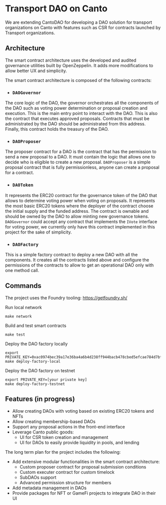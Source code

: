 # Transport DAO on Canto

We are extending CantoDAO for developing a DAO solution for transport organizations on Canto with features such as CSR for contracts launched by Transport organizations.

## Architecture

The smart contract architecture uses the developed and audited governance utilities built by OpenZeppelin. It adds more modifications to allow better UX and simplicity.

The smart contract architecture is composed of the following contracts:

- ### `DAOGovernor`

The core logic of the DAO, the governor orchestrates all the components of the DAO such as voting power determination or proposal creation and execution. This is the main entry point to interact with the DAO.
This is also the contract that executes approved proposals. Contracts that must be administrated by the DAO should be administrated from this address. Finally, this contract holds the treasury of the DAO.

- ### `DAOProposer`

The proposer contract for a DAO is the contract that has the permission to send a new proposal to a DAO. It must contain the logic that allows one to decide who is eligible to create a new proposal.
`DAOProposer` is a simple proposal contract that is fully permissionless, anyone can create a proposal for a contract.

- ### `DAOToken`

It represents the ERC20 contract for the governance token of the DAO that allows to determine voting power when voting on proposals.
It represents the most basic ERC20 tokens where the deployer of the contract choose the initial supply and the funded address. The contract is ownable and should be owned by the DAO to allow minting new governance tokens.
`DAOGovernor` could accept any contract that implements the `IVote` interface for voting power, we currently only have this contract implemented in this project for the sake of simplicity.

- ### `DAOFactory`

This is a simple factory contract to deploy a new DAO with all the components. It creates all the contracts listed above and configure the permissions of the contracts to allow to get an operational DAO only with one method call.


## Commands

The project uses the Foundry tooling: https://getfoundry.sh/

Run local network

```
make network
```

Build and test smart contracts

```
make test
```

Deploy the DAO factory locally

```
export PRIVATE_KEY=0xac0974bec39a17e36ba4a6b4d238ff944bacb478cbed5efcae784d7bf4f2ff80
make deploy-factory-local
```

Deploy the DAO factory on testnet

```
export PRIVATE_KEY=[your private key]
make deploy-factory-testnet
```

## Features (in progress)

- Allow creating DAOs with voting based on existing ERC20 tokens and NFTs
- Allow creating membership-based DAOs
- Support any proposal actions in the front-end interface
- Leverage Canto public goods:
  - UI for CSR token creation and management
  - UI for DAOs to easily provide liquidity in pools, and lending

The long term plan for the project includes the following:

- Add extensive modular functionalities in the smart contract architecture:
  - Custom proposer contract for proposal submission conditions
  - Custom executer contract for custom timelock
  - SubDAOs support
  - Advanced permission structure for members
- Add metadata management in DAOs
- Provide packages for NFT or GameFi projects to integrate DAO in their UI
